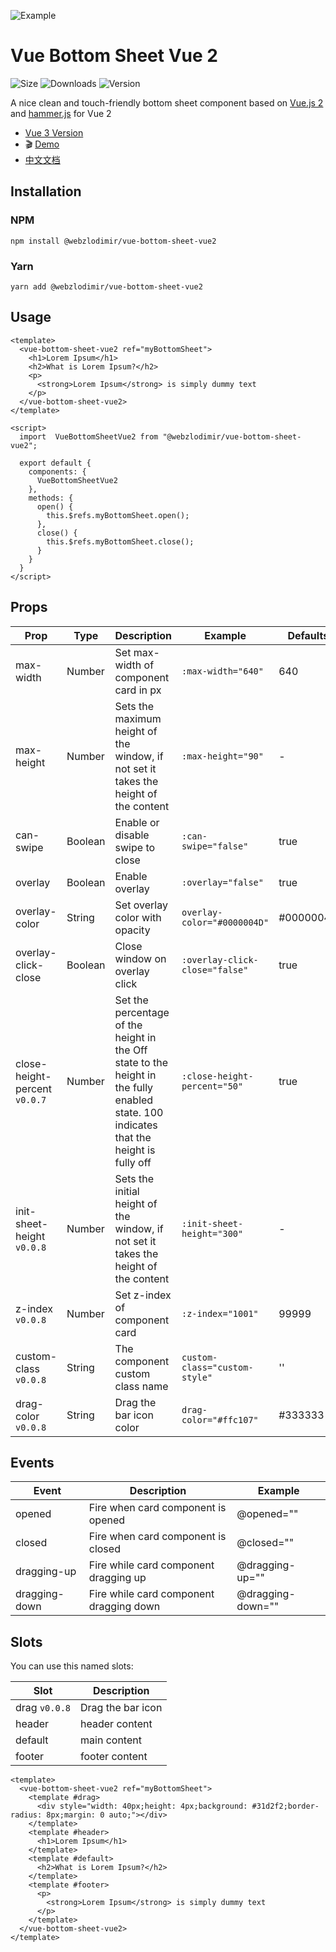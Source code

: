 ![Example](https://bs.vaban.ru/logo.jpg)

# Vue Bottom Sheet Vue 2
![Size](https://img.shields.io/bundlephobia/minzip/@webzlodimir/vue-bottom-sheet-vue2)
![Downloads](https://img.shields.io/npm/dt/@webzlodimir/vue-bottom-sheet-vue2)
![Version](https://img.shields.io/npm/v/@webzlodimir/vue-bottom-sheet-vue2)

A nice clean and touch-friendly bottom sheet component based on [Vue.js 2](https://vuejs.org/) and [hammer.js](https://hammerjs.github.io/) for Vue 2

- [Vue 3 Version](https://github.com/vaban-ru/vue-bottom-sheet)
- :clapper: [Demo](https://bs2.vaban.ru/)
- [中文文档](https://github.com/vaban-ru/vue-bottom-sheet-vue2/blob/master/README_CN.MD)

## Installation

### NPM

```
npm install @webzlodimir/vue-bottom-sheet-vue2
```

### Yarn

```
yarn add @webzlodimir/vue-bottom-sheet-vue2
```

## Usage

```vue
<template>
  <vue-bottom-sheet-vue2 ref="myBottomSheet">
    <h1>Lorem Ipsum</h1>
    <h2>What is Lorem Ipsum?</h2>
    <p>
      <strong>Lorem Ipsum</strong> is simply dummy text
    </p>
  </vue-bottom-sheet-vue2>
</template>

<script>
  import  VueBottomSheetVue2 from "@webzlodimir/vue-bottom-sheet-vue2";

  export default {
    components: {
      VueBottomSheetVue2
    },
    methods: {
      open() {
        this.$refs.myBottomSheet.open();
      },
      close() {
        this.$refs.myBottomSheet.close();
      }
    }
  }
</script>
```
## Props

| Prop                          | Type    | Description                                                                                                                            | Example                        | Defaults   |
|-------------------------------|---------|----------------------------------------------------------------------------------------------------------------------------------------|--------------------------------|------------|
| max-width                     | Number  | Set max-width of component card in px                                                                                                  | `:max-width="640"`             | 640        |
| max-height                    | Number  | Sets the maximum height of the window, if not set it takes the height of the content                                                   | `:max-height="90"`             | -          |
| can-swipe                     | Boolean | Enable or disable swipe to close                                                                                                       | `:can-swipe="false"`           | true       |
| overlay                       | Boolean | Enable overlay                                                                                                                         | `:overlay="false"`             | true       |
| overlay-color                 | String  | Set overlay color with opacity                                                                                                         | `overlay-color="#0000004D"`    | #0000004D  |
| overlay-click-close           | Boolean | Close window on overlay click                                                                                                          | `:overlay-click-close="false"` | true       |
| close-height-percent `v0.0.7` | Number  | Set the percentage of the height in the Off state to the height in the fully enabled state. 100 indicates that the height is fully off | `:close-height-percent="50"`   | true       |
| init-sheet-height `v0.0.8`    | Number  | Sets the initial height of the window, if not set it takes the height of the content                                                   | `:init-sheet-height="300"`     | -          |
| z-index `v0.0.8`              | Number  | Set z-index of component card                                                                                                          | `:z-index="1001"`              | 99999      |
| custom-class `v0.0.8`         | String  | The component custom class name                                                                                                        | `custom-class="custom-style"`  | ''         |
| drag-color `v0.0.8`           | String  | Drag the bar icon color                                                                                                                | `drag-color="#ffc107"`         | #333333    |

## Events

| Event         | Description                               | Example               |
|---------------|-------------------------------------------|-----------------------|
| opened        | Fire when card component is opened        | @opened=""            |
| closed        | Fire when card component is closed        | @closed=""            |
| dragging-up   | Fire while card component dragging up     | @dragging-up=""       |
| dragging-down | Fire while card component dragging down   | @dragging-down=""     |

## Slots

You can use this named slots:


| Slot          | Description       | 
|---------------|-------------------|
| drag `v0.0.8` | Drag the bar icon | 
| header        | header content    | 
| default       | main content      |
| footer        | footer content    |

```vue
<template>
  <vue-bottom-sheet-vue2 ref="myBottomSheet">
    <template #drag>
      <div style="width: 40px;height: 4px;background: #31d2f2;border-radius: 8px;margin: 0 auto;"></div>
    </template>
    <template #header>
      <h1>Lorem Ipsum</h1>
    </template>
    <template #default>
      <h2>What is Lorem Ipsum?</h2>
    </template>
    <template #footer>
      <p>
        <strong>Lorem Ipsum</strong> is simply dummy text
      </p>
    </template>
  </vue-bottom-sheet-vue2>
</template>
```
